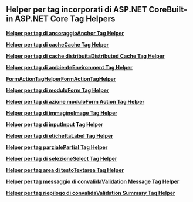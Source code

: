 ## <a name="built-in-aspnet-core-tag-helpers"></a><span data-ttu-id="1c78b-101">Helper per tag incorporati di ASP.NET Core</span><span class="sxs-lookup"><span data-stu-id="1c78b-101">Built-in ASP.NET Core Tag Helpers</span></span>

<span data-ttu-id="1c78b-102">**[Helper per tag di ancoraggio](xref:mvc/views/tag-helpers/builtin-th/anchor-tag-helper)**</span><span class="sxs-lookup"><span data-stu-id="1c78b-102">**[Anchor Tag Helper](xref:mvc/views/tag-helpers/builtin-th/anchor-tag-helper)**</span></span>

<span data-ttu-id="1c78b-103">**[Helper per tag di cache](xref:mvc/views/tag-helpers/builtin-th/cache-tag-helper)**</span><span class="sxs-lookup"><span data-stu-id="1c78b-103">**[Cache Tag Helper](xref:mvc/views/tag-helpers/builtin-th/cache-tag-helper)**</span></span>

<span data-ttu-id="1c78b-104">**[Helper per tag di cache distribuita](xref:mvc/views/tag-helpers/builtin-th/distributed-cache-tag-helper)**</span><span class="sxs-lookup"><span data-stu-id="1c78b-104">**[Distributed Cache Tag Helper](xref:mvc/views/tag-helpers/builtin-th/distributed-cache-tag-helper)**</span></span>

<span data-ttu-id="1c78b-105">**[Helper per tag di ambiente](xref:mvc/views/tag-helpers/builtin-th/environment-tag-helper)**</span><span class="sxs-lookup"><span data-stu-id="1c78b-105">**[Environment Tag Helper](xref:mvc/views/tag-helpers/builtin-th/environment-tag-helper)**</span></span>

<span data-ttu-id="1c78b-106">**[FormActionTagHelper](xref:mvc/views/working-with-forms#the-form-action-tag-helper)**</span><span class="sxs-lookup"><span data-stu-id="1c78b-106">**[FormActionTagHelper](xref:mvc/views/working-with-forms#the-form-action-tag-helper)**</span></span>

<span data-ttu-id="1c78b-107">**[Helper per tag di modulo](xref:mvc/views/working-with-forms#the-form-tag-helper)**</span><span class="sxs-lookup"><span data-stu-id="1c78b-107">**[Form Tag Helper](xref:mvc/views/working-with-forms#the-form-tag-helper)**</span></span>

<span data-ttu-id="1c78b-108">**[Helper per tag di azione modulo](xref:mvc/views/working-with-forms#the-form-action-tag-helper)**</span><span class="sxs-lookup"><span data-stu-id="1c78b-108">**[Form Action Tag Helper](xref:mvc/views/working-with-forms#the-form-action-tag-helper)**</span></span>

<span data-ttu-id="1c78b-109">**[Helper per tag di immagine](xref:mvc/views/tag-helpers/builtin-th/image-tag-helper)**</span><span class="sxs-lookup"><span data-stu-id="1c78b-109">**[Image Tag Helper](xref:mvc/views/tag-helpers/builtin-th/image-tag-helper)**</span></span>

<span data-ttu-id="1c78b-110">**[Helper per tag di input](xref:mvc/views/working-with-forms#the-input-tag-helper)**</span><span class="sxs-lookup"><span data-stu-id="1c78b-110">**[Input Tag Helper](xref:mvc/views/working-with-forms#the-input-tag-helper)**</span></span>

<span data-ttu-id="1c78b-111">**[Helper per tag di etichetta](xref:mvc/views/working-with-forms#the-label-tag-helper)**</span><span class="sxs-lookup"><span data-stu-id="1c78b-111">**[Label Tag Helper](xref:mvc/views/working-with-forms#the-label-tag-helper)**</span></span>

[comment]: **[LinkTagHelper](xref:mvc/views/tag-helpers/builtin-th/link-tag-helper)**

[comment]: **[OptionTagHelper](xref:mvc/views/tag-helpers/builtin-th/option-tag-helper)**

[comment]: **[ScriptTagHelper](xref:mvc/views/tag-helpers/builtin-th/script-tag-helper)**

<span data-ttu-id="1c78b-112">**[Helper per tag parziale](xref:mvc/views/tag-helpers/builtin-th/partial-tag-helper)**</span><span class="sxs-lookup"><span data-stu-id="1c78b-112">**[Partial Tag Helper](xref:mvc/views/tag-helpers/builtin-th/partial-tag-helper)**</span></span>

<span data-ttu-id="1c78b-113">**[Helper per tag di selezione](xref:mvc/views/working-with-forms#the-select-tag-helper)**</span><span class="sxs-lookup"><span data-stu-id="1c78b-113">**[Select Tag Helper](xref:mvc/views/working-with-forms#the-select-tag-helper)**</span></span>

<span data-ttu-id="1c78b-114">**[Helper per tag area di testo](xref:mvc/views/working-with-forms#the-textarea-tag-helper)**</span><span class="sxs-lookup"><span data-stu-id="1c78b-114">**[Textarea Tag Helper](xref:mvc/views/working-with-forms#the-textarea-tag-helper)**</span></span>

<span data-ttu-id="1c78b-115">**[Helper per tag messaggio di convalida](xref:mvc/views/working-with-forms#the-validation-message-tag-helper)**</span><span class="sxs-lookup"><span data-stu-id="1c78b-115">**[Validation Message Tag Helper](xref:mvc/views/working-with-forms#the-validation-message-tag-helper)**</span></span>

<span data-ttu-id="1c78b-116">**[Helper per tag riepilogo di convalida](xref:mvc/views/working-with-forms#the-validation-summary-tag-helper)**</span><span class="sxs-lookup"><span data-stu-id="1c78b-116">**[Validation Summary Tag Helper](xref:mvc/views/working-with-forms#the-validation-summary-tag-helper)**</span></span>